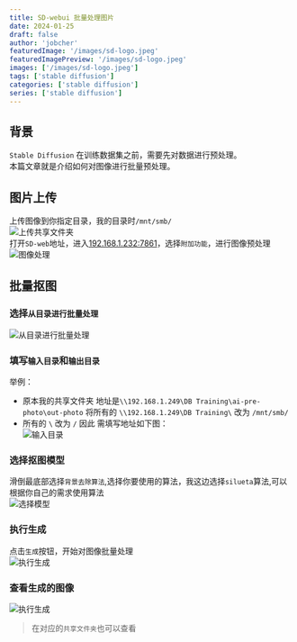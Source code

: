 ```yaml
---
title: SD-webui 批量处理图片
date: 2024-01-25
draft: false
author: 'jobcher'
featuredImage: '/images/sd-logo.jpeg'
featuredImagePreview: '/images/sd-logo.jpeg'
images: ['/images/sd-logo.jpeg']
tags: ['stable diffusion']
categories: ['stable diffusion']
series: ['stable diffusion']
---
```

## 背景
`Stable Diffusion` 在训练数据集之前，需要先对数据进行预处理。  
本篇文章就是介绍如何对图像进行批量预处理。
## 图片上传
上传图像到你指定目录，我的目录时`/mnt/smb/`  
![上传共享文件夹](/images/1706143682775.jpg)  
打开`SD-web`地址，进入[192.168.1.232:7861](192.168.1.232:7861)，选择`附加功能`，进行图像预处理  
![图像处理](/images/1706143565210.jpg)  
## 批量抠图
### 选择`从目录进行批量处理`  
![从目录进行批量处理](/images/1706144053842.jpg)  
### 填写`输入目录`和`输出目录`  
举例：  
- 原本我的共享文件夹 地址是`\\192.168.1.249\DB Training\ai-pre-photo\out-photo` 将所有的 `\\192.168.1.249\DB Training\` 改为 `/mnt/smb/`
- 所有的 `\` 改为 `/`
因此 需填写地址如下图：  
![输入目录](/images/1706144668484.jpg)  
### 选择抠图模型
滑倒最底部选择`背景去除算法`,选择你要使用的算法，我这边选择`silueta`算法,可以根据你自己的需求使用算法  
![选择模型](/images/1706144851240.jpg)  
### 执行生成
点击`生成`按钮，开始对图像批量处理  
![执行生成](/images/1706144948763.jpg)  
### 查看生成的图像
![执行生成](/images/1706145130721.jpg)  
>在对应的`共享文件夹`也可以查看  